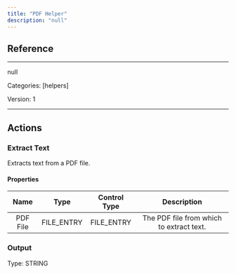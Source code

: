 ```yaml
---
title: "PDF Helper"
description: "null"
---
```

## Reference
<hr />

null


Categories: [helpers]


Version: 1

<hr />






## Actions


### Extract Text
Extracts text from a PDF file.

#### Properties

|      Name      |     Type     |     Control Type     |     Description     |
|:--------------:|:------------:|:--------------------:|:-------------------:|
| PDF File | FILE_ENTRY | FILE_ENTRY  |  The PDF file from which to extract text.  |


### Output



Type: STRING







